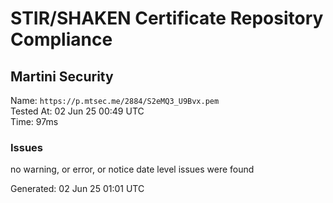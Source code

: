 # STIR/SHAKEN Certificate Repository Compliance

## Martini Security

Name: `https://p.mtsec.me/2884/S2eMQ3_U9Bvx.pem`\
Tested At: 02 Jun 25 00:49 UTC\
Time: 97ms

### Issues

no warning, or error, or notice date level issues were found

Generated: 02 Jun 25 01:01 UTC